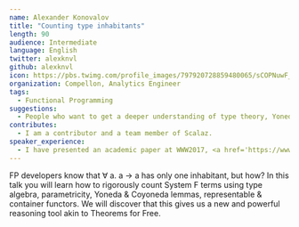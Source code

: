 ```yaml
---
name: Alexander Konovalov
title: "Counting type inhabitants"
length: 90
audience: Intermediate
language: English
twitter: alexknvl
github: alexknvl
icon: https://pbs.twimg.com/profile_images/797920728859480065/sCOPNuwF_400x400.jpg
organization: Compellon, Analytics Engineer
tags:
  - Functional Programming
suggestions:
  - People who want to get a deeper understanding of type theory, Yoneda / Coyoneda lemmas, representable functors, theorems for free. 
contributes:
  - I am a contributor and a team member of Scalaz.
speaker_experience:
  - I have presented an academic paper at WWW2017, <a href='https://www.slideshare.net/AlexanderKonovalov13/learning-event-extractors-from-knowledge-base-revisions'>https://www.slideshare.net/AlexanderKonovalov13/learning-event-extractors-from-knowledge-base-revisions</a> and presented <a href='https://alexknvl.com/docs/scalaz_summit_presentation.pdf'>https://alexknvl.com/docs/scalaz_summit_presentation.pdf</a> at Lambdaconf 2018 but in an informal setting during scalaz summit and without much preparation.
---
```

FP developers know that ∀ a. a → a has only one inhabitant, but how? 
In this talk you will learn how to rigorously count System F terms 
using type algebra, parametricity, Yoneda & Coyoneda lemmas, 
representable & container functors. We will discover that this 
gives us a new and powerful reasoning tool akin to Theorems for Free.
